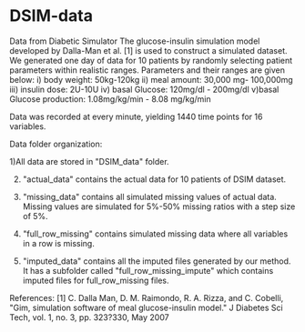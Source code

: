 DSIM-data
=========

Data from Diabetic Simulator
The glucose-insulin simulation model developed by Dalla-Man et al. [1] is used to construct a simulated dataset. We generated one day of data for 10 patients by randomly selecting patient parameters within realistic ranges. Parameters and their ranges are given below:
i) body weight: 50kg-120kg
ii) meal amount: 30,000 mg- 100,000mg
iii) insulin dose: 2U-10U
iv) basal Glucose: 120mg/dl - 200mg/dl
v)basal Glucose production: 1.08mg/kg/min - 8.08 mg/kg/min

Data was recorded at every minute, yielding 1440 time points for 16 variables.




Data folder organization:

1)All data are stored in "DSIM_data" folder.

2) "actual_data" contains the actual data for 10 patients of DSIM dataset. 

3) "missing_data" contains all simulated missing values of actual data. Missing values are simulated for 5%-50% missing ratios with a step size of 5%.

4) "full_row_missing" contains simulated missing data where all variables in a row is missing. 

5) "imputed_data" contains all the imputed files generated by our method. It has a subfolder called "full_row_missing_impute" which contains imputed files for full_row_missing files.






References:
[1] C. Dalla Man, D. M. Raimondo, R. A. Rizza, and C. Cobelli, "Gim, simulation software of meal glucose-insulin model." J Diabetes Sci Tech, vol. 1, no. 3, pp. 323?330, May 2007